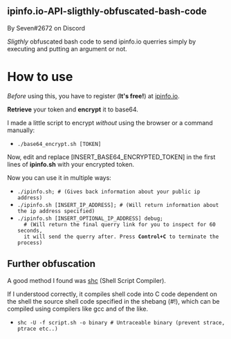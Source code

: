 ## ipinfo.io-API-sligthly-obfuscated-bash-code

By Seven#2672 on Discord

<em>Sligthly</em> obfuscated bash code to send ipinfo.io querries simply by executing and putting an argument or not.

# How to use

<em>Before</em> using this, you have to register (<strong>It's free!</strong>) at <a href="https://ipinfo.io">ipinfo.io</a>.

<strong>Retrieve</strong> your token and <strong>encrypt</strong> it to base64.

I made a little script to encrypt <em>without</em> using the browser or a command manually:

<ul>
  <li><code>./base64_encrypt.sh [TOKEN]</code></li>
</ul>

Now, edit and replace [INSERT_BASE64_ENCRYPTED_TOKEN] in the first lines of <strong>ipinfo.sh</strong> with your encrypted token.

Now you can use it in multiple ways:

<ul>
  <li><code>./ipinfo.sh; # (Gives back information about your public ip address)</code></li>
 
  <li><code>./ipinfo.sh [INSERT_IP_ADDRESS]; # (Will return information about the ip address specified)</code></li>
 
  <li><code>./ipinfo.sh [INSERT_OPTIONAL_IP_ADDRESS] debug;
  # (Will return the final querry link for you to inspect for 60 seconds,
  it will send the querry after. Press <strong>Control+C</strong> to terminate the process)</code></li>
</ul>

## Further obfuscation

A good method I found was <a href="https://github.com/neurobin/shc">shc</a> (Shell Script Compiler).

<p>If I understood correctly, it compiles shell code into C code dependent
on the shell the source shell code specified in the shebang (#!), which can be compiled using compilers like gcc and of the like.</p>

<ul><li><code>shc -U -f script.sh -o binary # Untraceable binary (prevent strace, ptrace etc..)</code></li></ul>
